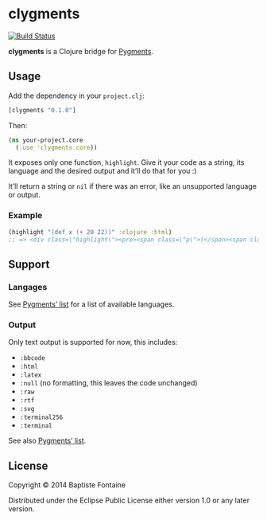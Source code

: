 # clygments

[![Build Status](https://travis-ci.org/bfontaine/clygments.png)](https://travis-ci.org/bfontaine/clygments)

**clygments** is a Clojure bridge for [Pygments][].

[Pygments]: http://pygments.org/

## Usage

Add the dependency in your `project.clj`:

```clj
[clygments "0.1.0"]
```

Then:

```clj
(ns your-project.core
  (:use 'clygments.core))
```

It exposes only one function, `highlight`. Give it your code as a string, its
language and the desired output and it’ll do that for you :)

It’ll return a string or `nil` if there was an error, like an unsupported
language or output.

### Example

```clj
(highlight "(def x (+ 20 22))" :clojure :html)
;; => <div class=\"highlight\"><pre><span class=\"p\">(</span><span class=\"k\">def </span><span class=\"nv\">x</span> <span class=\"mi\">42</span><span class=\"p\">)</span>\n</pre></div>
```

## Support

### Langages

See [Pygments’ list][lexers] for a list of available languages.

### Output

Only text output is supported for now, this includes:

* `:bbcode`
* `:html`
* `:latex`
* `:null` (no formatting, this leaves the code unchanged)
* `:raw`
* `:rtf`
* `:svg`
* `:terminal256`
* `:terminal`

See also [Pygments’ list][formatters].

[lexers]: http://pygments.org/docs/lexers/
[formatters]: http://pygments.org/docs/formatters/

## License

Copyright © 2014 Baptiste Fontaine

Distributed under the Eclipse Public License either version 1.0 or any later
version.
